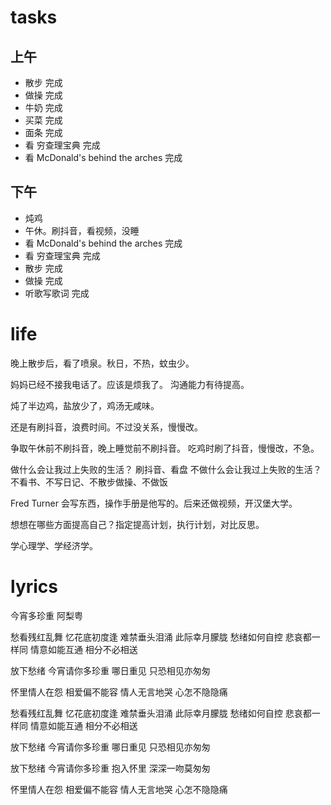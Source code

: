 # tasks
## 上午
* 散步 完成
* 做操 完成
* 牛奶 完成
* 买菜 完成
* 面条 完成
* 看 穷查理宝典 完成
* 看 McDonald's behind the arches 完成

## 下午
* 炖鸡
* 午休。刷抖音，看视频，没睡
* 看 McDonald's behind the arches 完成
* 看 穷查理宝典 完成
* 散步 完成
* 做操 完成
* 听歌写歌词 完成

# life
晚上散步后，看了喷泉。秋日，不热，蚊虫少。

妈妈已经不接我电话了。应该是烦我了。
沟通能力有待提高。

炖了半边鸡，盐放少了，鸡汤无咸味。

还是有刷抖音，浪费时间。不过没关系，慢慢改。

争取午休前不刷抖音，晚上睡觉前不刷抖音。
吃鸡时刷了抖音，慢慢改，不急。

做什么会让我过上失败的生活？
刷抖音、看盘
不做什么会让我过上失败的生活？
不看书、不写日记、不散步做操、不做饭

Fred Turner 会写东西，操作手册是他写的。后来还做视频，开汉堡大学。

想想在哪些方面提高自己？指定提高计划，执行计划，对比反思。

学心理学、学经济学。

# lyrics
今宵多珍重
  阿梨粤

愁看残红乱舞
忆花底初度逢
难禁垂头泪涌
此际幸月朦胧
愁绪如何自控
悲哀都一样同
情意如能互通
相分不必相送

放下愁绪
今宵请你多珍重
哪日重见
只恐相见亦匆匆

怀里情人在怨
相爱偏不能容
情人无言地哭
心怎不隐隐痛

愁看残红乱舞
忆花底初度逢
难禁垂头泪涌
此际幸月朦胧
愁绪如何自控
悲哀都一样同
情意如能互通
相分不必相送

放下愁绪
今宵请你多珍重
哪日重见
只恐相见亦匆匆

放下愁绪
今宵请你多珍重
抱入怀里 深深一吻莫匆匆

怀里情人在怨
相爱偏不能容
情人无言地哭
心怎不隐隐痛
